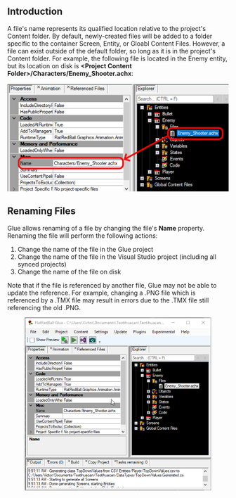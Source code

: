 ## Introduction

A file's name represents its qualified location relative to the project's Content folder. By default, newly-created files will be added to a folder specific to the container Screen, Entity, or Gloabl Content Files. However, a file can exist outside of the default folder, so long as it is in the project's Content folder. For example, the following file is located in the Enemy entity, but its location on disk is **\<Project Content Folder\>/Characters/Enemy_Shooter.achx**:

![](/media/2019-07-img_5d1b7eb97b57e.png)

## Renaming Files

Glue allows renaming of a file by changing the file's **Name** property. Renaming the file will perform the following actions:

1.  Change the name of the file in the Glue project
2.  Change the name of the file in the Visual Studio project (including all synced projects)
3.  Change the name of the file on disk

Note that if the file is referenced by another file, Glue may not be able to update the reference. For example, changing a .PNG file which is referenced by a .TMX file may result in errors due to the .TMX file still referencing the old .PNG. 

<figure><img src="/media/2019-07-2019-07-02_09-58-49.gif" alt=""><figcaption></figcaption></figure>


